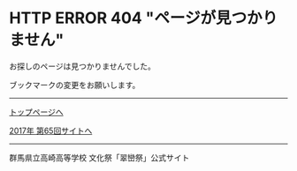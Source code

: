 # HTTP ERROR 404 "ページが見つかりません"

お探しのページは見つかりませんでした。

ブックマークの変更をお願いします。

----

[トップページへ](https://suiranfes.com/)

[2017年 第65回サイトへ](https://2017.suiranfes.com/)

----

群馬県立高崎高等学校 文化祭「翠巒祭」公式サイト